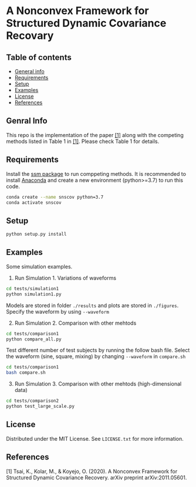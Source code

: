 # A Nonconvex Framework for Structured Dynamic Covariance Recovary


## Table of contents
* [General info](#general-info)
* [Requirements](#requirements)
* [Setup](#setup)
* [Examples](#examples)
* [License](#license)
* [References](#references)

## Genral Info

This repo is the implementation of the paper [[1]](#1) along with the competing methods listed in Table 1 in [[1]](#1). Please check Table 1 for details.

## Requirements
Install the [ssm package](https://github.com/slinderman/ssm) to run comppeting methods.
It is recommended to install [Anaconda](https://docs.anaconda.com/anaconda/install/) and create a new environment (python>=3.7) to run this code.

```bash
conda create --name snscov python=3.7
conda activate snscov
```
## Setup

```bash
python setup.py install
```

## Examples
Some simulation examples. 


1. Run Simulation 1. Variations of waveforms
 
 
```bash
cd tests/simulation1
python simulation1.py 
```
Models are stored in folder `./results` and plots are stored in `./figures`. Specify the waveform by using `--waveform`

2. Run Simulation 2. Comparison with other mehtods


```bash
cd tests/comparison1
python compare_all.py
```

Test different number of test subjects by running the follow bash file.
Select the waveform (sine, square, mixing) by changing `--waveform` in `compare.sh`
```bash
cd tests/comparison1
bash compare.sh
```


3. Run Simulation 3. Comparison with other mehtods (high-dimensional data)
```bash
cd tests/comparison2
python test_large_scale.py
```



## License 

Distributed under the MIT License. See `LICENSE.txt` for more information.


## References
<a id="1">[1]</a> 
Tsai, K., Kolar, M., & Koyejo, O. (2020). 
A Nonconvex Framework for Structured Dynamic Covariance Recovery. 
arXiv preprint arXiv:2011.05601.
